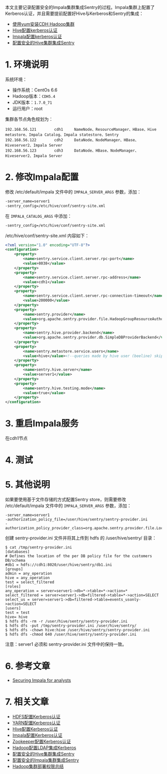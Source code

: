 本文主要记录配置安全的Impala集群集成Sentry的过程。Impala集群上配置了Kerberos认证，并且需要提前配置好Hive与Kerberos和Sentry的集成：

- [使用yum安装CDH Hadoop集群](/2013/04/06/install-cloudera-cdh-by-yum)
- [Hive配置kerberos认证](/2014/11/06/config-kerberos-in-cdh-hive)
- [Impala配置kerberos认证](/2014/11/06/config-kerberos-in-cdh-impala)
- [配置安全的Hive集群集成Sentry](/2014/11/14/config-secured-hive-with-sentry) 

# 1. 环境说明

系统环境：

- 操作系统：CentOs 6.6
- Hadoop版本：`CDH5.4`
- JDK版本：`1.7.0_71`
- 运行用户：root

集群各节点角色规划为：

    192.168.56.121        cdh1     NameNode、ResourceManager、HBase、Hive metastore、Impala Catalog、Impala statestore、Sentry 
    192.168.56.122        cdh2     DataNode、NodeManager、HBase、Hiveserver2、Impala Server
    192.168.56.123        cdh3     DataNode、HBase、NodeManager、Hiveserver2、Impala Server



# 2. 修改Impala配置

修改 /etc/default/impala 文件中的 `IMPALA_SERVER_ARGS` 参数，添加：

```bash
-server_name=server1
-sentry_config=/etc/hive/conf/sentry-site.xml
```

在 `IMPALA_CATALOG_ARGS` 中添加：

```bash
-sentry_config=/etc/hive/conf/sentry-site.xml
```

/etc/hive/conf/sentry-site.xml 内容如下：

```xml
<?xml version="1.0" encoding="UTF-8"?>
<configuration>
    <property>
        <name>sentry.service.client.server.rpc-port</name>
        <value>8038</value>
    </property>
    <property>
        <name>sentry.service.client.server.rpc-address</name>
        <value>cdh1</value>
    </property>
    <property>
        <name>sentry.service.client.server.rpc-connection-timeout</name>
        <value>200000</value>
    </property>
    <property>
        <name>sentry.provider</name>
        <value>org.apache.sentry.provider.file.HadoopGroupResourceAuthorizationProvider</value>
    </property>
    <property>
        <name>sentry.hive.provider.backend</name>
        <value>org.apache.sentry.provider.db.SimpleDBProviderBackend</value>
    </property>
    <property>
        <name>sentry.metastore.service.users</name>
        <value>hive</value><!--queries made by hive user (beeline) skip meta store check-->
    </property>
    <property>
        <name>sentry.hive.server</name>
        <value>server1</value>
    </property>
    <property>
        <name>sentry.hive.testing.mode</name>
        <value>true</value>
    </property>
</configuration>
```



# 3. 重启Impala服务

在cdh1节点 

# 4. 测试



# 5. 其他说明

如果要使用基于文件存储的方式配置Sentry store，则需要修改 /etc/default/impala 文件中的 `IMPALA_SERVER_ARGS` 参数，添加：

```properties
-server_name=server1
-authorization_policy_file=/user/hive/sentry/sentry-provider.ini
-authorization_policy_provider_class=org.apache.sentry.provider.file.LocalGroupResourceAuthorizationProvider
```

创建 sentry-provider.ini 文件并将其上传到 hdfs 的 /user/hive/sentry/ 目录：

    $ cat /tmp/sentry-provider.ini
    [databases]
    # Defines the location of the per DB policy file for the customers DB/schema
    #db1 = hdfs://cdh1:8020/user/hive/sentry/db1.ini
    [groups]
    admin = any_operation
    hive = any_operation
    test = select_filtered
    [roles]
    any_operation = server=server1->db=*->table=*->action=*
    select_filtered = server=server1->db=filtered->table=*->action=SELECT
    select_us = server=server1->db=filtered->table=events_usonly->action=SELECT
    [users]
    test = test
    hive= hive
    $ hdfs dfs -rm -r /user/hive/sentry/sentry-provider.ini
    $ hdfs dfs -put /tmp/sentry-provider.ini /user/hive/sentry/
    $ hdfs dfs -chown hive:hive /user/hive/sentry/sentry-provider.ini
    $ hdfs dfs -chmod 640 /user/hive/sentry/sentry-provider.ini

注意：server1 必须和 sentry-provider.ini 文件中的保持一致。 

# 6. 参考文章

- [Securing Impala for analysts](http://blog.evernote.com/tech/2014/06/09/securing-impala-for-analysts/) 

# 7. 相关文章

- [HDFS配置Kerberos认证](/2014/11/04/config-kerberos-in-cdh-hdfs)
- [YARN配置Kerberos认证](/2014/11/05/config-kerberos-in-cdh-yarn)
- [Hive配置Kerberos认证](/2014/11/06/config-kerberos-in-cdh-hive)
- [Impala配置Kerberos认证](/2014/11/06/config-kerberos-in-cdh-impala)
- [Zookeeper配置Kerberos认证](/2014/11/18/config-kerberos-in-cdh-zookeeper.)
- [Hadoop配置LDAP集成Kerberos](/2014/11/12/config-ldap-with-kerberos-in-cdh-hadoop)
- [配置安全的Hive集群集成Sentry](/2014/11/14/config-secured-hive-with-sentry)
- [配置安全的Impala集群集成Sentry](/2014/11/14/config-secured-impala-with-sentry)
- [Hadoop集群部署权限总结](/2014/11/25/quikstart-for-config-kerberos-ldap-and-sentry-in-hadoop)

